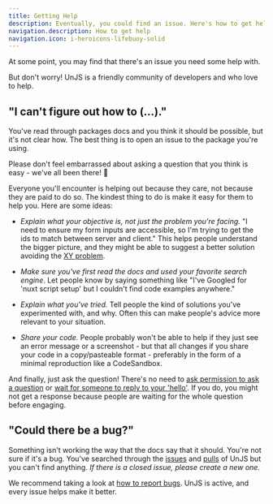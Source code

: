 ```yaml
---
title: Getting Help
description: Eventually, you could find an issue. Here's how to get help.
navigation.description: How to get help
navigation.icon: i-heroicons-lifebuoy-solid
---
```


At some point, you may find that there's an issue you need some help with.

But don't worry! UnJS is a friendly community of developers and who love to help.

## "I can't figure out how to (...)."

You've read through packages docs and you think it should be possible, but it's not clear how. The best thing is to open an issue to the package you're using.

Please don't feel embarrassed about asking a question that you think is easy - we've all been there! :yellow_heart:

Everyone you'll encounter is helping out because they care, not because they are paid to do so. The kindest thing to do is make it easy for them to help you. Here are some ideas:

* _Explain what your objective is, not just the problem you're facing._ "I need to ensure my form inputs are accessible, so I'm trying to get the ids to match between server and client." This helps people understand the bigger picture, and they might be able to suggest a better solution avoiding the [XY problem](https://en.wikipedia.org/wiki/XY_problem).

* _Make sure you've first read the docs and used your favorite search engine_. Let people know by saying something like "I've Googled for 'nuxt script setup' but I couldn't find code examples anywhere."

* _Explain what you've tried._ Tell people the kind of solutions you've experimented with, and why. Often this can make people's advice more relevant to your situation.

* _Share your code._ People probably won't be able to help if they just see an error message or a screenshot - but that all changes if you share your code in a copy/pasteable format - preferably in the form of a minimal reproduction like a CodeSandbox.

And finally, just ask the question! There's no need to [ask permission to ask a question](https://dontasktoask.com) or [wait for someone to reply to your 'hello'](https://www.nohello.com). If you do, you might not get a response because people are waiting for the whole question before engaging.

## "Could there be a bug?"

Something isn't working the way that the docs say that it should. You're not sure if it's a bug. You've searched through the [issues](https://github.com/issues?q=is%3Aissue+archived%3Afalse+sort%3Aupdated-desc+user%3Aunjs) and [pulls](https://github.com/issues?q=is%3Apull+archived%3Afalse+sort%3Aupdated-desc+user%3Aunjs+) of UnJS but you can't find anything. _If there is a closed issue, please create a new one._

We recommend taking a look at [how to report bugs](/community/reporting-bugs). UnJS is active, and every issue helps make it better.
